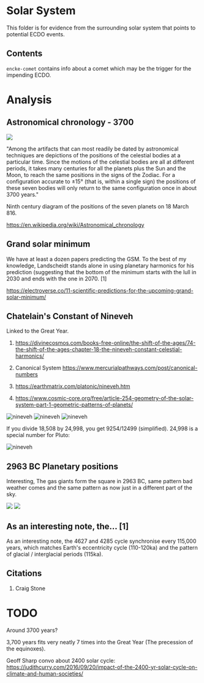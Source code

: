 # Solar System

This folder is for evidence from the surrounding solar system that points to potential ECDO events.

## Contents

`encke-comet` contains info about a comet which may be the trigger for the impending ECDO.

# Analysis

## Astronomical chronology - 3700

![](img/astronomical-chronology.jpg)

"Among the artifacts that can most readily be dated by astronomical techniques are depictions of the positions of the celestial bodies at a particular time. Since the motions of the celestial bodies are all at different periods, it takes many centuries for all the planets plus the Sun and the Moon, to reach the same positions in the signs of the Zodiac. For a configuration accurate to ±15° (that is, within a single sign) the positions of these seven bodies will only return to the same configuration once in about 3700 years."

Ninth century diagram of the positions of the seven planets on 18 March 816.

https://en.wikipedia.org/wiki/Astronomical_chronology

## Grand solar minimum

We have at least a dozen papers predicting the GSM. To the best of my knowledge, Landscheidt stands alone in using planetary harmonics for his prediction (suggesting that the bottom of the minimum starts with the lull in 2030 and ends with the one in 2070. [1]

https://electroverse.co/11-scientific-predictions-for-the-upcoming-grand-solar-minimum/

## Chatelain's Constant of Nineveh

Linked to the Great Year.

1. https://divinecosmos.com/books-free-online/the-shift-of-the-ages/74-the-shift-of-the-ages-chapter-18-the-nineveh-constant-celestial-harmonics/

2. Canonical System https://www.mercurialpathways.com/post/canonical-numbers

3. https://earthmatrix.com/platonic/nineveh.htm 

4.  https://www.cosmic-core.org/free/article-254-geometry-of-the-solar-system-part-1-geometric-patterns-of-planets/

![nineveh](img/nineveh1.jpg "nineveh")
![nineveh](img/nineveh2.jpg "nineveh")
![nineveh](img/nineveh3.jpg "nineveh")

If you divide 18,508 by 24,998, you get 9254/12499 (simplified). 24,998 is a special number for Pluto:

![nineveh](img/nineveh4.jpg "nineveh")

## 2963 BC Planetary positions

Interesting, The gas giants form the square in 2963 BC, same pattern bad weather comes and the same pattern as now just in a different part of the sky.

![](img/2963.jpg)
![](img/2024.jpg)

## As an interesting note, the... [1]

As an interesting note, the 4627 and 4285 cycle synchronise every 115,000 years, which matches Earth's eccentricity cycle (110-120ka) and the pattern of glacial / interglacial periods (115ka).

## Citations

1. Craig Stone

# TODO

Around 3700 years?

3,700 years fits very neatly 7 times into the Great Year (The precession of the equinoxes).

Geoff Sharp convo about 2400 solar cycle: https://judithcurry.com/2016/09/20/impact-of-the-2400-yr-solar-cycle-on-climate-and-human-societies/